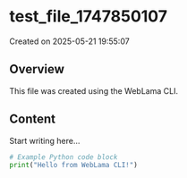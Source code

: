 # test_file_1747850107

Created on 2025-05-21 19:55:07

## Overview

This file was created using the WebLama CLI.

## Content

Start writing here...

```python
# Example Python code block
print("Hello from WebLama CLI!")
```